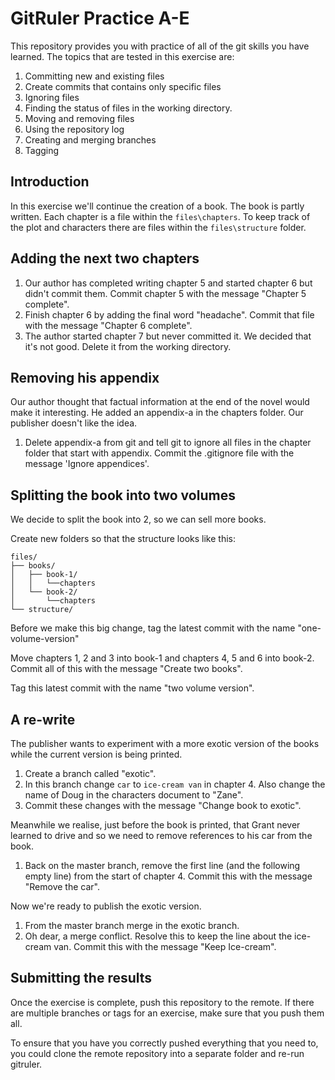 <!--
Marked Style: Github
-->

# GitRuler Practice A-E

This repository provides you with practice of all of the git skills you have learned. The topics that are tested in this exercise are:

1. Committing new and existing files
2. Create commits that contains only specific files
3. Ignoring files
4. Finding the status of files in the working directory.
5. Moving and removing files
6. Using the repository log
7. Creating and merging branches
8. Tagging

## Introduction

In this exercise we'll continue the creation of a book. The book is partly written. Each chapter is a file within the `files\chapters`. To keep track of the plot and characters there are files within the `files\structure` folder.

## Adding the next two chapters

1. Our author has completed writing chapter 5 and started chapter 6 but didn't commit them. Commit chapter 5 with the message "Chapter 5 complete".
2. Finish chapter 6 by adding the final word "headache". Commit that file with the message "Chapter 6 complete".
3. The author started chapter 7 but never committed it. We decided that it's not good. Delete it from the working directory.

## Removing his appendix

Our author thought that factual information at the end of the novel would make it interesting. He added an appendix-a in the chapters folder. Our publisher doesn't like the idea. 

1. Delete appendix-a from git and tell git to ignore all files in the chapter folder that start with appendix. Commit the .gitignore file with the message 'Ignore appendices'.

## Splitting the book into two volumes

We decide to split the book into 2, so we can sell more books. 

Create new folders so that the structure looks like this:

```
files/
├── books/
│   ├── book-1/
│   │   └──chapters
│   └── book-2/
│       └──chapters
└── structure/
```

Before we make this big change, tag the latest commit with the name "one-volume-version"

Move chapters 1, 2 and 3 into book-1 and chapters 4, 5 and 6 into book-2. Commit all of this with the message "Create two books".

Tag this latest commit with the name "two volume version".

## A re-write

The publisher wants to experiment with a more exotic version of the books while the current version is being printed.

1. Create a branch called "exotic".
2. In this branch change `car` to `ice-cream van` in chapter 4. Also change the name of Doug in the characters document to "Zane".
3. Commit these changes with the message "Change book to exotic".

Meanwhile we realise, just before the book is printed, that Grant never learned to drive and so we need to remove references to his car from the book.

1. Back on the master branch, remove the first line (and the following empty line) from the start of chapter 4. Commit this with the message "Remove the car".

Now we're ready to publish the exotic version. 

1. From the master branch merge in the exotic branch.  
2. Oh dear, a merge conflict. Resolve this to keep the line about the ice-cream van. Commit this with the message "Keep Ice-cream".

## Submitting the results

Once the exercise is complete, push this repository to the remote. If there are multiple branches or tags for an exercise, make sure that you push them all. 

To ensure that you have you correctly pushed everything that you need to, you could clone the remote repository into a separate folder and re-run gitruler.

